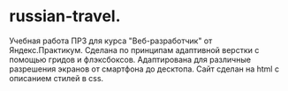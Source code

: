 # russian-travel. 
Учебная работа ПР3 для курса "Веб-разработчик" от Яндекс.Практикум. Сделана по принципам адаптивной верстки с помощью гридов и флэксбоксов. Адаптирована для различные разрешения экранов от смартфона до десктопа. 
Сайт сделан на html с описанием стилей в css. 
